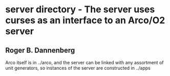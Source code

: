 # server directory - The server uses curses as an interface to an Arco/O2 server

## Roger B. Dannenberg

Arco itself is in ../arco, and the server can be linked with any assortment of
unit generators, so instances of the server are constructed in ../apps


